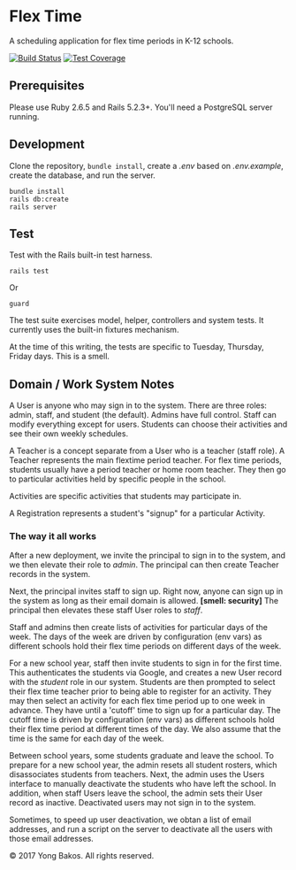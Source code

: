# Flex Time

A scheduling application for flex time periods in K-12 schools.

[![Build Status](https://travis-ci.com/osu-cascades/flex-time.svg?token=UcyKnDFJfk4eb8TzWbtd&branch=master)](https://travis-ci.com/osu-cascades/flex-time) [![Test Coverage](https://api.codeclimate.com/v1/badges/158ce0907b3c88aa9baa/test_coverage)](https://codeclimate.com/github/osu-cascades/flex-time/test_coverage)

## Prerequisites

Please use Ruby 2.6.5 and Rails 5.2.3+. You'll need a PostgreSQL server running.

## Development

Clone the repository, `bundle install`, create a _.env_ based on _.env.example_, create the database, and run the server.

```
bundle install
rails db:create
rails server
```

## Test

Test with the Rails built-in test harness.

```
rails test
```

Or

```
guard
```

The test suite exercises model, helper, controllers and system tests.
It currently uses the built-in fixtures mechanism.

At the time of this writing, the tests are specific to Tuesday, Thursday, Friday days.
This is a smell.

## Domain / Work System Notes

A User is anyone who may sign in to the system. There are three roles: admin,
staff, and student (the default). Admins have full control. Staff can modify everything
except for users. Students can choose their activities and see their own weekly
schedules.

A Teacher is a concept separate from a User who is a teacher (staff role). A Teacher
represents the main flextime period teacher. For flex time periods, students usually
have a period teacher or home room teacher. They then go to particular activities
held by specific people in the school.

Activities are specific activities that students may participate in.

A Registration represents a student's "signup" for a particular Activity.

### The way it all works

After a new deployment, we invite the principal to sign in to the system, and we
then elevate their role to _admin_. The principal can then create Teacher records
in the system.

Next, the principal invites staff to sign up. Right now, anyone can sign up in the
system as long as their email domain is allowed. **[smell: security]** The principal
then elevates these staff User roles to _staff_.

Staff and admins then create lists of activities for particular days of the week.
The days of the week are driven by configuration (env vars) as different schools
hold their flex time periods on different days of the week.

For a new school year, staff then invite students to sign in for the first time.
This authenticates the students via Google, and creates a new User record with
the _student_ role in our system. Students are then prompted to select their
flex time teacher prior to being able to register for an activity. They may then
select an activity for each flex time period up to one week in advance. They have
until a 'cutoff' time to sign up for a particular day. The cutoff time is driven
by configuration (env vars) as different schools hold their flex time period at
different times of the day. We also assume that the time is the same for each day
of the week.

Between school years, some students graduate and leave the school. To prepare
for a new school year, the admin resets all student rosters, which disassociates
students from teachers. Next, the admin uses the Users interface to manually
deactivate the students who have left the school. In addition, when staff Users leave the school, the admin sets their User record as inactive. Deactivated users may not sign in to the system.

Sometimes, to speed up user deactivation, we obtan a list of email addresses, and
run a script on the server to deactivate all the users with those email addresses.


&copy; 2017 Yong Bakos. All rights reserved.
